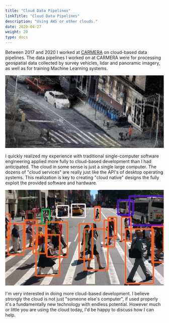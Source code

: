 ```yaml
---
title: "Cloud Data Pipelines"
linkTitle: "Cloud Data Pipelines"
description: "Using AWS or other clouds."
date: 2020-04-27
weight: 20
type: docs
---
```


Between 2017 and 2020 I worked at [CARMERA](https://carmera.com) on cloud-based
data pipelines. The data pipelines I worked on at CARMERA were for processing
geospatial data collected by survey vehicles, lidar and panoramic imagery, as
well as for training Machine Learning systems.

![Carmera 1](carmera-1.jpg)

I quickly realized my experience with traditional single-computer software
engineering applied more fully to cloud-based development than I had
anticipated. The cloud in some sense is just a single large computer. The dozens
of "cloud services" are really just like the API's of desktop operating systems.
This realization is key to creating "cloud native" designs the fully exploit the
provided software and hardware.

![Carmera 2](carmera-2.jpg)

I'm very interested in doing more cloud-based development. I believe strongly
the cloud is not just "someone else's computer", if used properly it's a
fundamentally new technology with endless potential. However much or little
you are using the cloud today, I'd be happy to discuss how I can help.